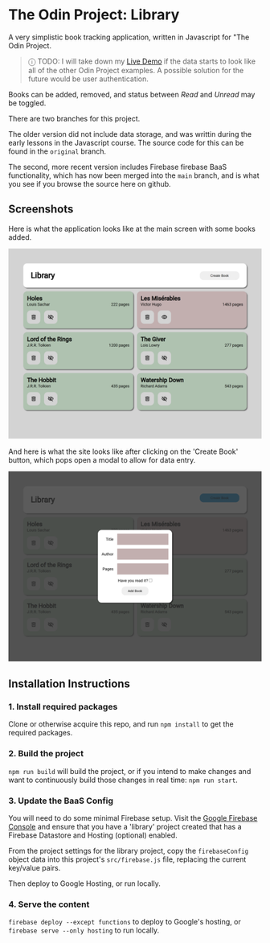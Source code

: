 # The Odin Project: Library

A very simplistic book tracking application, written in Javascript for "The Odin Project.

> ⓘ TODO: I will take down my [Live Demo](https://odin-library-a64e9.web.app/) if the data starts to look like all of the other Odin Project examples. A possible solution for the future would be user authentication.

Books can be added, removed, and status between _Read_ and _Unread_ may be toggled.

There are two branches for this project.

The older version did not include data storage, and was writtin during the early lessons in the Javascript course. The source code for this can be found in the `original` branch.

The second, more recent version includes Firebase firebase BaaS functionality, which has now been merged into the `main` branch, and is what you see if you browse the source here on github.

## Screenshots

Here is what the application looks like at the main screen with some books added.

![Main Site Screenshot](.project/screenshots/odin-library01.png)

And here is what the site looks like after clicking on the 'Create Book' button, which pops open a modal to allow for data entry.

![Add Book Modal Screenshot](.project/screenshots/odin-library02.png)

## Installation Instructions

### 1. Install required packages

Clone or otherwise acquire this repo, and run `npm install` to get the required packages.

### 2. Build the project

`npm run build` will build the project, or if you intend to make changes and want to continuously build those changes in real time: `npm run start`.

### 3. Update the BaaS Config

You will need to do some minimal Firebase setup. Visit the [Google Firebase Console](console.firebase.google.com) and ensure that you have a 'library' project created that has a Firebase Datastore and Hosting (optional) enabled.

From the project settings for the library project, copy the `firebaseConfig` object data into this project's `src/firebase.js` file, replacing the current key/value pairs.

Then deploy to Google Hosting, or run locally.

### 4. Serve the content

`firebase deploy --except functions` to deploy to Google's hosting, or `firebase serve --only hosting` to run locally.
